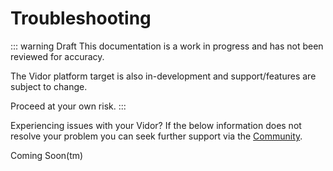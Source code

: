 # Troubleshooting

::: warning Draft
This documentation is a work in progress and has not been reviewed for accuracy.

The Vidor platform target is also in-development and support/features are
subject to change.

Proceed at your own risk.
:::

Experiencing issues with your Vidor? If the below information does not resolve
your problem you can seek further support via the [Community](/community).

Coming Soon(tm)

<!--
>>How do I get the Vidor into Upload mode.

To put the Vidor into upload mode, quickly push the **button twice.
If successful, the LED will flash smoothly to indicate that the board is in bootloader mode.

Note: **The button for this operation is below the hat for the sd card.

>>How do I flash with a later firmware.

Q. Im getting a library named replay_mkrvidor4000 already exists and replay isn’t displayed in library manager
when I try to flash with a later firmware, or I just need to update to a later firmware version.

A. At this time, the only way is to manually delete the old imported library and then import the new version from scratch.
So for the Vidor, under your Arduino IDE select the menu option “File”, “Preferences” and check the “Sketchbook location”.
Close the Arduino IDE. Open this path in file browser and go to library folder. Now Delete the folder replay_mkrvidor4000.
B. Next repeat the steps from step 4 above to update to your newer version.

Also See these links for further information. https://www.arduino.cc/en/Guide/Libraries#toc5 and
https://forum.arduino.cc/index.php?topic=612424.msg4640468#msg4640468 -->